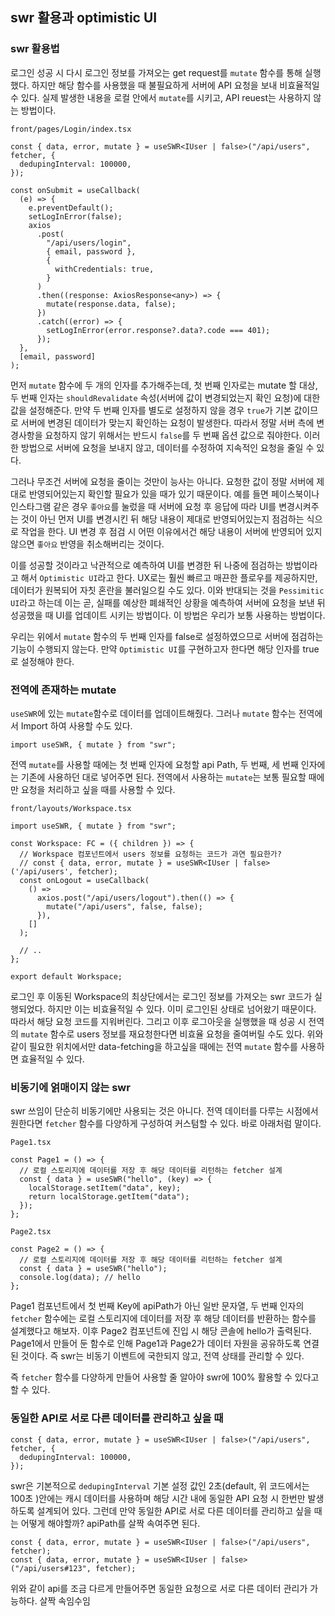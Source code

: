 ﻿## swr 활용과 optimistic UI

### swr 활용법

로그인 성공 시 다시 로그인 정보를 가져오는 get request를 `mutate` 함수를 통해 실행했다. 하지만 해당 함수를 사용했을 때 불필요하게 서버에 API 요청을 보내 비효율적일 수 있다. 실제 발생한 내용을 로컬 안에서 `mutate`를 시키고, API reuest는 사용하지 않는 방법이다.

`front/pages/Login/index.tsx`

```tsx
const { data, error, mutate } = useSWR<IUser | false>("/api/users", fetcher, {
  dedupingInterval: 100000,
});

const onSubmit = useCallback(
  (e) => {
    e.preventDefault();
    setLogInError(false);
    axios
      .post(
        "/api/users/login",
        { email, password },
        {
          withCredentials: true,
        }
      )
      .then((response: AxiosResponse<any>) => {
        mutate(response.data, false);
      })
      .catch((error) => {
        setLogInError(error.response?.data?.code === 401);
      });
  },
  [email, password]
);
```

먼저 `mutate` 함수에 두 개의 인자를 추가해주는데, 첫 번째 인자로는 mutate 할 대상, 두 번째 인자는 `shouldRevalidate` 속성(서버에 값이 변경되었는지 확인 요청)에 대한 값을 설정해준다. 만약 두 번째 인자를 별도로 설정하지 않을 경우 `true`가 기본 값이므로 서버에 변경된 데이터가 맞는지 확인하는 요청이 발생한다.
따라서 정말 서버 측에 변경사항을 요청하지 않기 위해서는 반드시 `false`를 두 번째 옵션 값으로 줘야한다. 이러한 방법으로 서버에 요청을 보내지 않고, 데이터를 수정하여 지속적인 요청을 줄일 수 있다.

그러나 무조건 서버에 요청을 줄이는 것만이 능사는 아니다. 요청한 값이 정말 서버에 제대로 반영되어있는지 확인할 필요가 있을 때가 있기 때문이다. 예를 들면 페이스북이나 인스타그램 같은 경우 `좋아요`를 눌렀을 때 서버에 요청 후 응답에 따라 UI를 변경시켜주는 것이 아닌 먼저 UI를 변경시킨 뒤 해당 내용이 제대로 반영되어있는지 점검하는 식으로 작업을 한다. UI 변경 후 점검 시 어떤 이유에서건 해당 내용이 서버에 반영되어 있지 않으면 `좋아요` 반영을 취소해버리는 것이다.

이를 성공할 것이라고 낙관적으로 예측하여 UI를 변경한 뒤 나중에 점검하는 방법이라고 해서 `Optimistic UI`라고 한다. UX로는 훨씬 빠르고 매끈한 플로우를 제공하지만, 데이터가 원복되어 자칫 혼란을 불러일으킬 수도 있다. 이와 반대되는 것을 `Pessimitic UI`라고 하는데 이는 곧, 실패를 예상한 폐쇄적인 상황을 예측하여 서버에 요청을 보낸 뒤 성공했을 때 UI를 업데이트 시키는 방법이다. 이 방법은 우리가 보통 사용하는 방법이다.

우리는 위에서 `mutate` 함수의 두 번째 인자를 false로 설정하였으므로 서버에 점검하는 기능이 수행되지 않는다. 만약 `Optimistic UI`를 구현하고자 한다면 해당 인자를 true로 설정해야 한다.

### 전역에 존재하는 mutate

`useSWR`에 있는 `mutate`함수로 데이터를 업데이트해줬다. 그러나 `mutate` 함수는 전역에서 Import 하여 사용할 수도 있다.

```tsx
import useSWR, { mutate } from "swr";
```

전역 `mutate`를 사용할 때에는 첫 번째 인자에 요청할 api Path, 두 번째, 세 번째 인자에는 기존에 사용하던 대로 넣어주면 된다. 전역에서 사용하는 `mutate`는 보통 필요할 때에만 요청을 처리하고 싶을 때를 사용할 수 있다.

`front/layouts/Workspace.tsx`

```tsx
import useSWR, { mutate } from "swr";

const Workspace: FC = ({ children }) => {
  // Workspace 컴포넌트에서 users 정보를 요청하는 코드가 과연 필요한가?
  // const { data, error, mutate } = useSWR<IUser | false>('/api/users', fetcher);
  const onLogout = useCallback(
    () =>
      axios.post("/api/users/logout").then(() => {
        mutate("/api/users", false, false);
      }),
    []
  );

  // ..
};

export default Workspace;
```

로그인 후 이동된 Workspace의 최상단에서는 로그인 정보를 가져오는 swr 코드가 실행되었다. 하지만 이는 비효율적일 수 있다. 이미 로그인된 상태로 넘어왔기 때문이다. 따라서 해당 요청 코드를 지워버린다. 그리고 이후 로그아웃을 실행했을 때 성공 시 전역의 `mutate` 함수로 users 정보를 재요청한다면 비효율 요청을 줄여버릴 수도 있다. 위와 같이 필요한 위치에서만 data-fetching을 하고싶을 때에는 전역 `mutate` 함수를 사용하면 효율적일 수 있다.

### 비동기에 얽매이지 않는 swr

swr 쓰임이 단순히 비동기에만 사용되는 것은 아니다. 전역 데이터를 다루는 시점에서 원한다면 `fetcher` 함수를 다양하게 구성하여 커스텀할 수 있다. 바로 아래처럼 말이다.

`Page1.tsx`

```tsx
const Page1 = () => {
  // 로컬 스토리지에 데이터를 저장 후 해당 데이터를 리턴하는 fetcher 설계
  const { data } = useSWR("hello", (key) => {
    localStorage.setItem("data", key);
    return localStorage.getItem("data");
  });
};
```

`Page2.tsx`

```tsx
const Page2 = () => {
  // 로컬 스토리지에 데이터를 저장 후 해당 데이터를 리턴하는 fetcher 설계
  const { data } = useSWR("hello");
  console.log(data); // hello
};
```

Page1 컴포넌트에서 첫 번째 Key에 apiPath가 아닌 일반 문자열, 두 번째 인자의 `fetcher` 함수에는 로컬 스토리지에 데이터를 저장 후 해당 데이터를 반환하는 함수를 설계했다고 해보자. 이후 Page2 컴포넌트에 진입 시 해당 콘솔에 hello가 출력된다. Page1에서 만들어 둔 함수로 인해 Page1과 Page2가 데이터 자원을 공유하도록 연결된 것이다. 즉 swr는 비동기 이벤트에 국한되지 않고, 전역 상태를 관리할 수 있다.

즉 `fetcher` 함수를 다양하게 만들어 사용할 줄 알아야 swr에 100% 활용할 수 있다고 할 수 있다.

### 동일한 API로 서로 다른 데이터를 관리하고 싶을 때

```tsx
const { data, error, mutate } = useSWR<IUser | false>("/api/users", fetcher, {
  dedupingInterval: 100000,
});
```

swr은 기본적으로 `dedupingInterval` 기본 설정 값인 2초(default, 위 코드에서는 100초 )안에는 캐시 데이터를 사용하며 해당 시간 내에 동일한 API 요청 시 한번만 발생하도록 설계되어 있다. 그런데 만약 동일한 API로 서로 다른 데이터를 관리하고 싶을 때는 어떻게 해야할까? apiPath를 살짝 속여주면 된다.

```tsx
const { data, error, mutate } = useSWR<IUser | false>("/api/users", fetcher);
const { data, error, mutate } = useSWR<IUser | false>("/api/users#123", fetcher);
```

위와 같이 api를 조금 다르게 만들어주면 동일한 요청으로 서로 다른 데이터 관리가 가능하다. 살짝 속임수임
